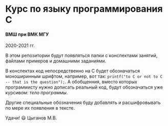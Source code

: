 # Курс по языку программирования C

#### ВМШ при ВМК МГУ
2020-2021 гг.

В этом репозитории будут появляться папки с конспектами занятий, файлами примеров и домашними заданиями.

В конспектах код непосредственно на C будет обозначаться моноширинным шрифтом, например, вот так: `printf("to C or not to C -- that is the question");`. А обобщенния, вместо которых программисту нужно дописать реальный код, будут обозначаться уже курсивом: *тело программы*.

Другие специальные обозначения буду добавлять и расшифровывать по мере их появления в тексте.

Удачи! :smiley:
Цыганов М.В.
